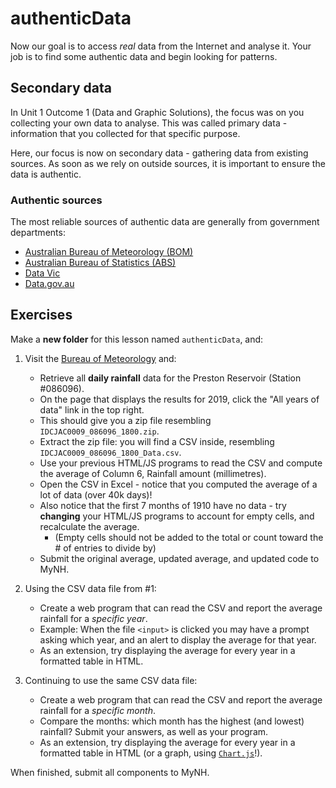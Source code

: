 # authenticData

Now our goal is to access *real* data from the Internet and analyse it.
Your job is to find some authentic data and begin looking for patterns.

## Secondary data

In Unit 1 Outcome 1 (Data and Graphic Solutions), the focus was on you collecting your own data to analyse.
This was called primary data - information that you collected for that specific purpose.

Here, our focus is now on secondary data - gathering data from existing sources.
As soon as we rely on outside sources, it is important to ensure the data is authentic.

### Authentic sources

The most reliable sources of authentic data are generally from government departments:

- [Australian Bureau of Meteorology (BOM)](http://www.bom.gov.au/climate/data/)
- [Australian Bureau of Statistics (ABS)](https://www.abs.gov.au/)
- [Data Vic](https://data.vic.gov.au/)
- [Data.gov.au](https://data.gov.au/)

## Exercises

Make a **new folder** for this lesson named `authenticData`, and:

1. Visit the [Bureau of Meteorology](http://www.bom.gov.au/climate/data/) and:

    - Retrieve all **daily rainfall** data for the Preston Reservoir (Station #086096).
    - On the page that displays the results for 2019, click the "All years of data" link in the top right.
    - This should give you a zip file resembling `IDCJAC0009_086096_1800.zip`.
    - Extract the zip file: you will find a CSV inside, resembling `IDCJAC0009_086096_1800_Data.csv`.
    - Use your previous HTML/JS programs to read the CSV and compute the average of Column 6, Rainfall amount (millimetres).
    - Open the CSV in Excel - notice that you computed the average of a lot of data (over 40k days)!
    - Also notice that the first 7 months of 1910 have no data - try **changing** your HTML/JS programs to account for empty cells, and recalculate the average.
        - (Empty cells should not be added to the total or count toward the # of entries to divide by)
    - Submit the original average, updated average, and updated code to MyNH.

2. Using the CSV data file from #1:

    - Create a web program that can read the CSV and report the average rainfall for a *specific year*.
    - Example: When the file `<input>` is clicked you may have a prompt asking which year, and an alert to display the average for that year.
    - As an extension, try displaying the average for every year in a formatted table in HTML.

3. Continuing to use the same CSV data file:

    - Create a web program that can read the CSV and report the average rainfall for a *specific month*.
    - Compare the months: which month has the highest (and lowest) rainfall? Submit your answers, as well as your program.
    - As an extension, try displaying the average for every year in a formatted table in HTML (or a graph, using [`Chart.js`](https://www.chartjs.org/)!).

When finished, submit all components to MyNH.

